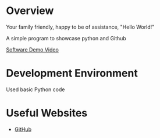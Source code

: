 # Overview

Your family friendly, happy to be of assistance, "Hello World!"

A simple program to showcase python and Github

[Software Demo Video](https://youtu.be/m78vV0XJmpk)

# Development Environment

Used basic Python code


# Useful Websites

* [GitHub](https://github.com/)